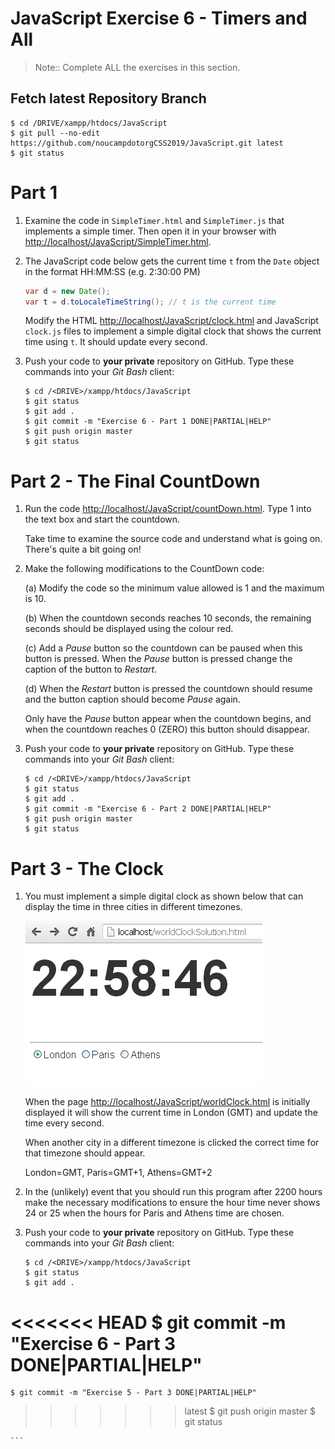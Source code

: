 # JavaScript Exercise 6 - Timers and All
		
> Note:: Complete ALL the exercises in this section.


## Fetch latest Repository Branch

```
$ cd /DRIVE/xampp/htdocs/JavaScript
$ git pull --no-edit https://github.com/noucampdotorgCSS2019/JavaScript.git latest
$ git status

```
	
# Part 1

1.	Examine the code in ``SimpleTimer.html`` and ``SimpleTimer.js`` that implements a simple timer.  Then open it in your browser with [http://localhost/JavaScript/SimpleTimer.html](http://localhost/JavaScript/SimpleTimer.html).  
	
1.	The JavaScript code below gets the current time ``t`` from the ``Date`` object in the format HH:MM:SS (e.g. 2:30:00 PM)

	```java
	var d = new Date();
	var t = d.toLocaleTimeString(); // t is the current time

	```

	Modify the HTML [http://localhost/JavaScript/clock.html](http://localhost/JavaScript/clock.html) and JavaScript ``clock.js`` files to implement a simple digital clock that shows the current time using ``t``. It should update every second.

1.	Push your code to **your private** repository on GitHub.  Type these commands into your *Git Bash* client:

	```
	$ cd /<DRIVE>/xampp/htdocs/JavaScript
	$ git status
	$ git add .
	$ git commit -m "Exercise 6 - Part 1 DONE|PARTIAL|HELP"
	$ git push origin master
	$ git status

	```


# Part 2 - The Final CountDown

1.	Run the code [http://localhost/JavaScript/countDown.html](http://localhost/JavaScript/countDown.html).  Type 1 into the text box and start the countdown.

	Take time to examine the source code and understand what is going on.  There's quite a bit going on!


1.	Make the following modifications to the CountDown code:

	(a) Modify the code so the minimum value allowed is 1 and the maximum is 10.
	
	(b) When the countdown seconds reaches 10 seconds, the remaining seconds should be displayed using the colour red.
	
	(c) Add a *Pause* button so the countdown can be paused when this button is pressed. When the *Pause* button is pressed change the caption of the button to *Restart*. 
	
	(d) When the *Restart* button is pressed the countdown should resume and the button caption should become *Pause* again. 

	Only have the *Pause* button appear when the countdown begins, and when the countdown reaches 0 (ZERO) this button should disappear.


1.	Push your code to **your private** repository on GitHub.  Type these commands into your *Git Bash* client:

	```
	$ cd /<DRIVE>/xampp/htdocs/JavaScript
	$ git status
	$ git add .
	$ git commit -m "Exercise 6 - Part 2 DONE|PARTIAL|HELP"
	$ git push origin master
	$ git status

	```

# Part 3 - The Clock

1.	You must implement a simple digital clock as shown below that can display the time in three cities in different timezones. 
	
	![alt text](../images/clock.png "Clock")

	When the page [http://localhost/JavaScript/worldClock.html](http://localhost/JavaScript/worldClock.html) is initially displayed it will show the current time in London (GMT) and update the time every second.
	
	When another city in a different timezone is clicked the correct time for that timezone should appear.
	
	London=GMT, Paris=GMT+1, Athens=GMT+2
	

1.	In the (unlikely) event that you should run this program after 2200 hours make the necessary modifications to ensure the hour time never shows 24 or 25 when the hours for Paris and Athens time are chosen. 


1.	Push your code to **your private** repository on GitHub.  Type these commands into your *Git Bash* client:

	```
	$ cd /<DRIVE>/xampp/htdocs/JavaScript
	$ git status
	$ git add .
<<<<<<< HEAD
	$ git commit -m "Exercise 6 - Part 3 DONE|PARTIAL|HELP"
=======
	$ git commit -m "Exercise 5 - Part 3 DONE|PARTIAL|HELP"
>>>>>>> latest
	$ git push origin master
	$ git status

	```

